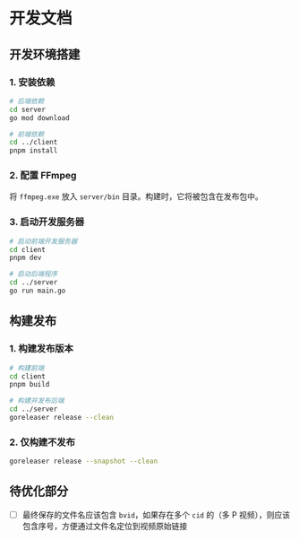 # 开发文档

## 开发环境搭建

### 1. 安装依赖

```bash
# 后端依赖
cd server
go mod download

# 前端依赖
cd ../client
pnpm install
```

### 2. 配置 FFmpeg

将 `ffmpeg.exe` 放入 `server/bin` 目录。构建时，它将被包含在发布包中。

### 3. 启动开发服务器

```bash
# 启动前端开发服务器
cd client
pnpm dev

# 启动后端程序
cd ../server
go run main.go
```

## 构建发布

### 1. 构建发布版本

```bash
# 构建前端
cd client
pnpm build

# 构建并发布后端
cd ../server
goreleaser release --clean
```

### 2. 仅构建不发布

```bash
goreleaser release --snapshot --clean
```

## 待优化部分

-   [ ] 最终保存的文件名应该包含 `bvid`，如果存在多个 `cid` 的（多 P 视频），则应该包含序号，方便通过文件名定位到视频原始链接
